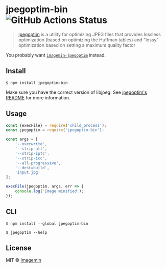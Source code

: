 # jpegoptim-bin ![GitHub Actions Status](https://github.com/imagemin/jpegoptim-bin/workflows/test/badge.svg?branch=master)


> [jpegoptim](https://github.com/tjko/jpegoptim) is a utility for optimizing JPEG files that provides lossless optimization (based on optimizing the Huffman tables) and "lossy" optimization based on setting a maximum quality factor

You probably want [`imagemin-jpegoptim`](https://github.com/imagemin/imagemin-jpegoptim) instead.


## Install

```
$ npm install jpegoptim-bin
```

Make sure you have the correct version of libjpeg. See [jpegoptim's README](https://github.com/tjko/jpegoptim#readme) for more information.


## Usage

```js
const {execFile} = require('child_process');
const jpegoptim = require('jpegoptim-bin');

const args = [
	'--overwrite',
	'--strip-all',
	'--strip-iptc',
	'--strip-icc',
	'--all-progressive',
	'--dest=build',
	'input.jpg'
];

execFile(jpegoptim, args, err => {
	console.log('Image minified');
});
```


## CLI

```
$ npm install --global jpegoptim-bin
```

```
$ jpegoptim --help
```


## License

MIT © [Imagemin](https://github.com/imagemin)
